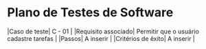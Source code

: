 # Plano de Testes de Software

|Caso de teste| C - 01   | 
|Requisito associado| Permitir que o usuário cadastre tarefas  |
|Passos| A inserir   |
|Critérios de êxito| A inserir  |
